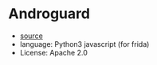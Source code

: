 # Androguard

- [source](https://github.com/androguard/androguard/)
- language: Python3 javascript (for frida)
- License: Apache 2.0
